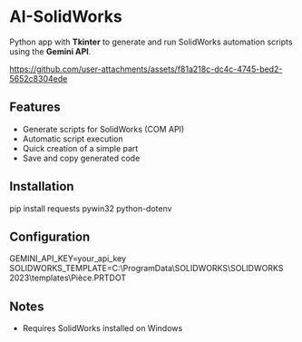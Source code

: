 # AI-SolidWorks

Python app with **Tkinter** to generate and run SolidWorks automation scripts using the **Gemini API**.


https://github.com/user-attachments/assets/f81a218c-dc4c-4745-bed2-5652c8304ede


## Features
- Generate scripts for SolidWorks (COM API)  
- Automatic script execution  
- Quick creation of a simple part 
- Save and copy generated code  

## Installation
pip install requests pywin32 python-dotenv

## Configuration
GEMINI_API_KEY=your_api_key  
SOLIDWORKS_TEMPLATE=C:\ProgramData\SOLIDWORKS\SOLIDWORKS 2023\templates\Pièce.PRTDOT  

## Notes
- Requires SolidWorks installed on Windows  

